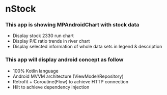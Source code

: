 # nStock

### This app is showing MPAndroidChart with stock data
* Display stock 2330 run chart
* Display P/E ratio trends in river chart
* Display selected information of whole data sets in legend & description

### This app will display android concept as follow  
* 100% Kotlin language  
* Android MVVM architecture (ViewModel/Repository)  
* Retrofit + Coroutine(Flow) to achieve HTTP connection  
* Hilt to achieve dependency injection 

